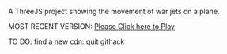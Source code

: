 A ThreeJS project showing the movement of war jets on a plane.

MOST RECENT VERSION: [Please Click here to Play](https://rawcdn.githack.com/alperenbutun/free-time-project/0d019b7/index.html)

TO DO: find a new cdn: quit githack
